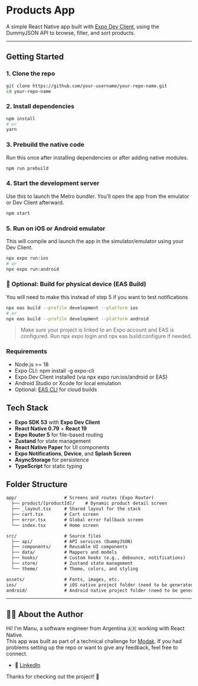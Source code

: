 # Products App

A simple React Native app built with [Expo Dev Client](https://docs.expo.dev/development/introduction/), using the DummyJSON API to browse, filter, and sort products.

---

## Getting Started

### 1. Clone the repo

```bash
git clone https://github.com/your-username/your-repo-name.git
cd your-repo-name
```

### 2. Install dependencies

```bash
npm install
# or
yarn
```

### 3. Prebuild the native code

Run this once after installing dependencies or after adding native modules.

```bash
npm run prebuild
```

### 4. Start the development server

Use this to launch the Metro bundler. You'll open the app from the emulator or Dev Client afterward.

```bash
npm start
```

### 5. Run on iOS or Android emulator

This will compile and launch the app in the simulator/emulator using your Dev Client.

```bash
npx expo run:ios
# or
npx expo run:android
```

### 📱 Optional: Build for physical device (EAS Build)

You will need to make this instead of step 5 if you want to test notifications

```bash
npx eas build --profile development --platform ios
# or
npx eas build --profile development --platform android
```

> Make sure your project is linked to an Expo account and EAS is configured. Run npx expo login and npx eas build:configure if needed.

### Requirements

- Node.js >= 18
- Expo CLI: npm install -g expo-cli
- Expo Dev Client installed (via npx expo run:ios/android or EAS)
- Android Studio or Xcode for local emulation
- Optional: [EAS CLI](https://docs.expo.dev/eas/) for cloud builds

## Tech Stack

- **Expo SDK 53** with **Expo Dev Client**
- **React Native 0.79** + **React 19**
- **Expo Router 5** for file-based routing
- **Zustand** for state management
- **React Native Paper** for UI components
- **Expo Notifications**, **Device**, and **Splash Screen**
- **AsyncStorage** for persistence
- **TypeScript** for static typing

## Folder Structure

```txt
app/                  # Screens and routes (Expo Router)
  ├── product/[productId]/    # Dynamic product detail screen
  ├── _layout.tsx     # Shared layout for the stack
  ├── cart.tsx        # Cart screen
  ├── error.tsx       # Global error fallback screen
  └── index.tsx       # Home screen

src/                  # Source files
  ├── api/            # API services (DummyJSON)
  ├── components/     # Reusable UI components
  ├── data/           # Mappers and models
  ├── hooks/          # Custom hooks (e.g., debounce, notifications)
  ├── store/          # Zustand state management
  └── theme/          # Theme, colors, and styling

assets/               # Fonts, images, etc.
ios/                  # iOS native project folder (need to be generated)
android/              # Android native project folder (need to be generated)
```

---

## 🙋‍♂️ About the Author

Hi! I'm Manu, a software engineer from Argentina 🇦🇷 working with React Native.  
This app was built as part of a technical challenge for [Modak](https://www.modakmakers.com/).
If you had problems setting up the repo or want to give any feedback, feel free to connect.

- 💼 [LinkedIn](https://www.linkedin.com/in/manuel-bolla-agrelo/)

Thanks for checking out the project! 🚀
